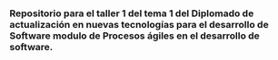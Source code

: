 ### Repositorio para el taller 1 del tema 1 del Diplomado de actualización en nuevas tecnologías para el desarrollo de Software modulo de Procesos ágiles en el desarrollo de software.


